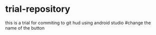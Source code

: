 # trial-repository
this is a trial for commiting to git hud using android studio 
#change the name of the button
